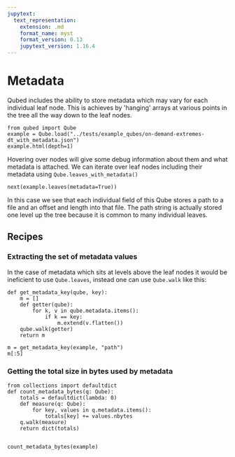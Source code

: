 ```yaml
---
jupytext:
  text_representation:
    extension: .md
    format_name: myst
    format_version: 0.13
    jupytext_version: 1.16.4
---
```

# Metadata

Qubed includes the ability to store metadata which may vary for each individual leaf node. This is achieves by 'hanging' arrays at various points in the tree all the way down to the leaf nodes.

```{code-cell} python3
from qubed import Qube
example = Qube.load("../tests/example_qubes/on-demand-extremes-dt_with_metadata.json")
example.html(depth=1)
```

Hovering over nodes will give some debug information about them and what metadata is attached. We can iterate over leaf nodes including their metadata using `Qube.leaves_with_metadata()`


```{code-cell} python3
next(example.leaves(metadata=True))
```

In this case we see that each individual field of this Qube stores a path to a file and an offset and length into that file. The path string is actually stored one level up the tree because it is common to many individual leaves.

## Recipes

### Extracting the set of metadata values
In the case of metadata which sits at levels above the leaf nodes it would be ineficient to use `Qube.leaves`, instead one can use `Qube.walk` like this:

```{code-cell} python3
def get_metadata_key(qube, key):
    m = []
    def getter(qube):
        for k, v in qube.metadata.items():
            if k == key:
                m.extend(v.flatten())
    qube.walk(getter)
    return m

m = get_metadata_key(example, "path")
m[:5]
```

### Getting the total size in bytes used by metadata

```{code-cell} python3
from collections import defaultdict
def count_metadata_bytes(q: Qube):
    totals = defaultdict(lambda: 0)
    def measure(q: Qube):
        for key, values in q.metadata.items():
            totals[key] += values.nbytes
    q.walk(measure)
    return dict(totals)


count_metadata_bytes(example)
```
